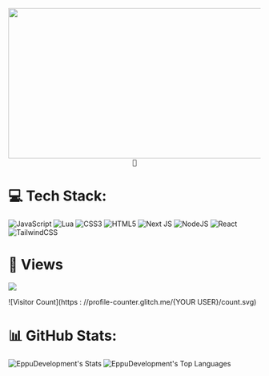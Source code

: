 <p align="center">
  <img src="https://media0.giphy.com/media/v1.Y2lkPTc5MGI3NjExaWl2cjUzOW5wOXZpZmt0eHpraWJ1aHFoemluZzJibHNxeG5kbWpiZSZlcD12MV9pbnRlcm5hbF9naWZfYnlfaWQmY3Q9Zw/WTPXw3b50BH5JFWxft/giphy.gif" width="1200" height="300"><br>
  <samp><b>🌲</b></samp><br>
</p>




# 💻 Tech Stack:
![JavaScript](https://img.shields.io/badge/javascript-%23323330.svg?style=for-the-badge&logo=javascript&logoColor=%23F7DF1E) ![Lua](https://img.shields.io/badge/lua-%232C2D72.svg?style=for-the-badge&logo=lua&logoColor=white) ![CSS3](https://img.shields.io/badge/css3-%231572B6.svg?style=for-the-badge&logo=css3&logoColor=white)  ![HTML5](https://img.shields.io/badge/html5-%23E34F26.svg?style=for-the-badge&logo=html5&logoColor=white)  ![Next JS](https://img.shields.io/badge/Next-black?style=for-the-badge&logo=next.js&logoColor=white) ![NodeJS](https://img.shields.io/badge/node.js-6DA55F?style=for-the-badge&logo=node.js&logoColor=white) ![React](https://img.shields.io/badge/react-%2320232a.svg?style=for-the-badge&logo=react&logoColor=%2361DAFB) ![TailwindCSS](https://img.shields.io/badge/tailwindcss-%2338B2AC.svg?style=for-the-badge&logo=tailwind-css&logoColor=white)

# 👀 Views 

[![](https://visitcount.itsvg.in/api?id=EppuDevelopment&icon=0&color=0)](https://visitcount.itsvg.in)

![Visitor Count](https : //profile-counter.glitch.me/{YOUR USER}/count.svg)

# 📊 GitHub Stats:
![EppuDevelopment's Stats](https://github-readme-stats.vercel.app/api?username=EppuDevelopment&theme=nord&show_icons=true&hide_border=false&count_private=true)
![EppuDevelopment's Top Languages](https://github-readme-stats.vercel.app/api/top-langs/?username=EppuDevelopment&theme=nord&show_icons=true&hide_border=false&layout=compact)
